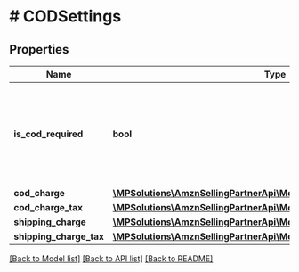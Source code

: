 # # CODSettings

## Properties

Name | Type | Description | Notes
------------ | ------------- | ------------- | -------------
**is_cod_required** | **bool** | When true, this fulfillment order requires a COD (Cash On Delivery) payment. |
**cod_charge** | [**\MPSolutions\AmznSellingPartnerApi\Models\FulfillmentOutbound\Money**](Money.md) |  | [optional]
**cod_charge_tax** | [**\MPSolutions\AmznSellingPartnerApi\Models\FulfillmentOutbound\Money**](Money.md) |  | [optional]
**shipping_charge** | [**\MPSolutions\AmznSellingPartnerApi\Models\FulfillmentOutbound\Money**](Money.md) |  | [optional]
**shipping_charge_tax** | [**\MPSolutions\AmznSellingPartnerApi\Models\FulfillmentOutbound\Money**](Money.md) |  | [optional]

[[Back to Model list]](../../README.md#models) [[Back to API list]](../../README.md#endpoints) [[Back to README]](../../README.md)
